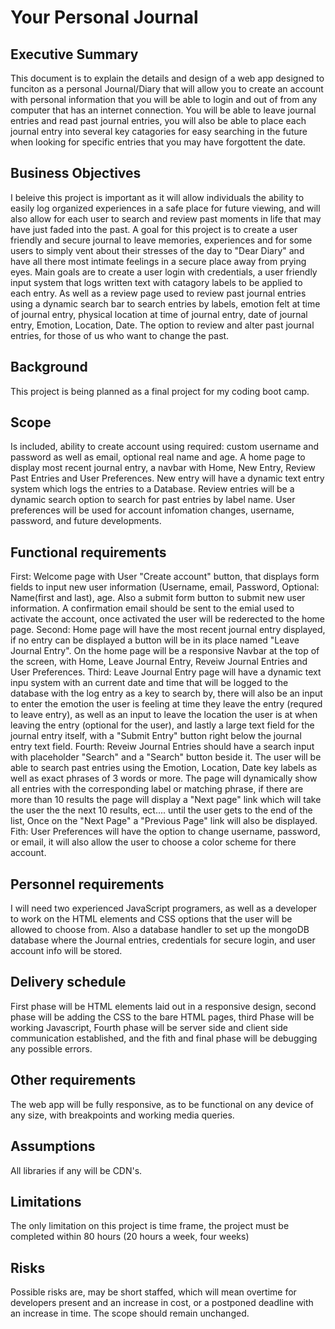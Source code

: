 # Your Personal Journal 

## Executive Summary

This document is to explain the details and design of a web app designed to funciton as a personal Journal/Diary that will allow you to create an account with personal information that you will be able to login and out of from any computer that has an internet connection. You will be able to leave journal entries and read past journal entries, you will also be able to place each journal entry into several key catagories for easy searching in the future when looking for specific entries that you may have forgottent the date.

## Business Objectives

I beleive this project is important as it will allow individuals the ability to easily log organized experiences in a safe place for future viewing, and will also allow for each user to search and review past moments in life that may have just faded into the past. A goal for this project is to create a user friendly and secure journal to leave memories, experiences and for some users to simply vent about their stresses of the day to "Dear Diary" and have all there most intimate feelings in a secure place away from prying eyes. Main goals are to create a user login with credentials, a user friendly input system that logs written text with catagory labels to be applied to each entry. As well as a review page used to review past journal entries using a dynamic search bar to search entries by labels, emotion felt at time of journal entry, physical location at time of journal entry, date of journal entry, Emotion, Location, Date. The option to review and alter past journal entries, for those of us who want to change the past.

## Background

This project is being planned as a final project for my coding boot camp.

## Scope

Is included, ability to create account using required: custom username and password as well as email, optional real name and age. A home page to display most recent journal entry, a navbar with Home, New Entry, Review Past Entries and User Preferences. New entry will have a dynamic text entry system which logs the entries to a Database. Review entries will be a dynamic search option to search for past entries by label name. User preferences will be used for account infomation changes, username, password, and future developments.

## Functional requirements

First: Welcome page with User "Create account" button, that displays form fields to input new user information (Username, email, Password, Optional: Name(first and last), age. Also a submit form button to submit new user information. A confirmation email should be sent to the emial used to activate the account, once activated the user will be rederected to the home page.
Second: Home page will have the most recent journal entry displayed, if no entry can be displayed a button will be in its place named "Leave Journal Entry". On the home page will be a responsive Navbar at the top of the screen, with Home, Leave Journal Entry, Reveiw Journal Entries and User Preferences.
Third: Leave Journal Entry page will have a dynamic text inpu system with an current date and time that will be logged to the database with the log entry as a key to search by, there will also be an input to enter the emotion the user is feeling at time they leave the entry (requred to leave entry), as well as an input to leave the location the user is at when leaving the entry (optional for the user), and lastly a large text field for the journal entry itself, with a "Submit Entry" button right below the journal entry text field.
Fourth: Reveiw Journal Entries should have a search input with placeholder "Search" and a "Search" button beside it. The user will be able to search past entries using the Emotion, Location, Date key labels as well as exact phrases of 3 words or more. The page will dynamically show all entries with the corresponding label or matching phrase, if there are more than 10 results the page will display a "Next page" link which will take the user the the next 10 results, ect.... until the user gets to the end of the list, Once on the "Next Page" a "Previous Page" link will also be displayed. 
Fith: User Preferences will have the option to change username, password, or email, it will also allow the user to choose a color scheme for there account.


## Personnel requirements

I will need two experienced JavaScript programers, as well as a developer to work on the HTML elements and CSS options that the user will be allowed to choose from. Also a database handler to set up the mongoDB database where the Journal entries, credentials for secure login, and user account info will be stored.

## Delivery schedule

First phase will be HTML elements laid out in a responsive design, second phase will be adding the CSS to the bare HTML pages, third Phase will be working Javascript, Fourth phase will be server side and client side communication established, and the fith and final phase will be debugging any possible errors.

## Other requirements

The web app will be fully responsive, as to be functional on any device of any size, with breakpoints and working media queries.

## Assumptions

All libraries if any will be CDN's.

## Limitations

The only limitation on this project is time frame, the project must be completed within 80 hours (20 hours a week, four weeks) 

## Risks

Possible risks are, may be short staffed, which will mean overtime for developers present and an increase in cost, or a postponed deadline with an increase in time. The scope should remain unchanged. 
